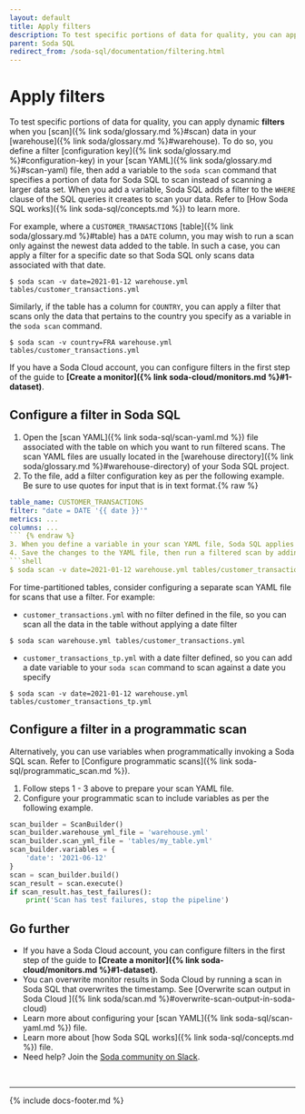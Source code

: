 ```yaml
---
layout: default
title: Apply filters
description: To test specific portions of data for quality, you can apply dynamic filters when you scan data in your warehouse. Define a filter config key in your scan YAML.
parent: Soda SQL
redirect_from: /soda-sql/documentation/filtering.html
---
```


# Apply filters

To test specific portions of data for quality, you can apply dynamic **filters** when you [scan]({% link soda/glossary.md %}#scan) data in your [warehouse]({% link soda/glossary.md %}#warehouse). To do so, you define a filter [configuration key]({% link soda/glossary.md %}#configuration-key) in your [scan YAML]({% link soda/glossary.md %}#scan-yaml) file, then add a variable to the `soda scan` command that specifies a portion of data for Soda SQL to scan instead of scanning a larger data set. When you add a variable, Soda SQL adds a filter to the `WHERE` clause of the SQL queries it creates to scan your data. Refer to [How Soda SQL works]({% link soda-sql/concepts.md %}) to learn more. 

For example, where a `CUSTOMER_TRANSACTIONS` [table]({% link soda/glossary.md %}#table) has a `DATE` column, you may wish to run a scan only against the newest data added to the table. In such a case, you can apply a filter for a specific date so that Soda SQL only scans data associated with that date.

```shell
$ soda scan -v date=2021-01-12 warehouse.yml tables/customer_transactions.yml
```

Similarly, if the table has a column for `COUNTRY`, you can apply a filter that scans only the data that pertains to the country you specify as a variable in the `soda scan` command.

```shell
$ soda scan -v country=FRA warehouse.yml tables/customer_transactions.yml
```

If you have a Soda Cloud account, you can configure filters in the first step of the guide to **[Create a monitor]({% link soda-cloud/monitors.md %}#1-dataset)**.

## Configure a filter in Soda SQL

1. Open the [scan YAML]({% link soda-sql/scan-yaml.md %}) file associated with the table on which you want to run filtered scans. The scan YAML files are usually located in the [warehouse directory]({% link soda/glossary.md %}#warehouse-directory) of your Soda SQL project.
2. To the file, add a filter configuration key as per the following example. Be sure to use quotes for input that is in text format.{% raw %}
```yaml
table_name: CUSTOMER_TRANSACTIONS
filter: "date = DATE '{{ date }}'"
metrics: ...
columns: ...
``` {% endraw %}
3. When you define a variable in your scan YAML file, Soda SQL applies the filter to all tests *except* tests defined in SQL metrics. To apply a filter to SQL metrics tests, be sure to explicitly define the variable in your SQL query. Refer to [Variables in custom metrics]({% link soda-sql/sql_metrics.md %}#variables-in-custom-metrics)
4. Save the changes to the YAML file, then run a filtered scan by adding a variable to your `soda scan` command in your command-line interface.
```shell
$ soda scan -v date=2021-01-12 warehouse.yml tables/customer_transactions.yml
```


For time-partitioned tables, consider configuring a separate scan YAML file for scans that use a filter. For example:
* `customer_transactions.yml` with no filter defined in the file, so you can scan all the data in the table without applying a date filter
```shell
$ soda scan warehouse.yml tables/customer_transactions.yml
```
* `customer_transactions_tp.yml` with a date filter defined, so you can add a date variable to your `soda scan` command to scan against a date you specify
```shell
$ soda scan -v date=2021-01-12 warehouse.yml tables/customer_transactions_tp.yml
```


## Configure a filter in a programmatic scan

Alternatively, you can use variables when programmatically invoking a Soda SQL scan. Refer to [Configure programmatic scans]({% link soda-sql/programmatic_scan.md %}).

1. Follow steps 1 - 3 above to prepare your scan YAML file.
2. Configure your programmatic scan to include variables as per the following example.

```python
scan_builder = ScanBuilder()
scan_builder.warehouse_yml_file = 'warehouse.yml'
scan_builder.scan_yml_file = 'tables/my_table.yml'
scan_builder.variables = {
    'date': '2021-06-12'
}
scan = scan_builder.build()
scan_result = scan.execute()
if scan_result.has_test_failures():
    print('Scan has test failures, stop the pipeline')
```


## Go further

* If you have a Soda Cloud account, you can configure filters in the first step of the guide to **[Create a monitor]({% link soda-cloud/monitors.md %}#1-dataset)**.
* You can overwrite monitor results in Soda Cloud by running a scan in Soda SQL that overwrites the timestamp. See [Overwrite scan output in Soda Cloud ]({% link soda/scan.md %}#overwrite-scan-output-in-soda-cloud)
* Learn more about configuring your [scan YAML]({% link soda-sql/scan-yaml.md %}) file.
* Learn more about [how Soda SQL works]({% link soda-sql/concepts.md %}) file.
* Need help? Join the <a href="http://community.soda.io/slack" target="_blank"> Soda community on Slack</a>.

<br />

---
{% include docs-footer.md %}